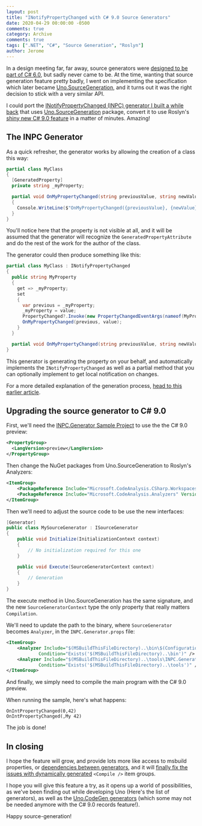 ```yaml
---
layout: post
title: "INotifyPropertyChanged with C# 9.0 Source Generators"
date: 2020-04-29 00:00:00 -0500
comments: true
category: Archive
comments: true
tags: [".NET", "C#", "Source Generation", "Roslyn"]
author: Jerome
---
```


In a design meeting far, far away, source generators were [designed to be part of C# 6.0](https://github.com/dotnet/roslyn/blob/12bd769ebcd3121b88f535e8559f5a42d9c0e873/docs/features/generators.md), but sadly never came to be. At the time, wanting that source generation feature pretty badly, I went on implementing the specification which later became [Uno.SourceGeneration](https://github.com/unoplatform/Uno.SourceGeneration), and it turns out it was the right decision to stick with a very similar API.

I could port the [INotifyPropertyChanged (INPC) generator I built a while back](https://jaylee.org/archive/2019/12/08/roslyn-sourcegeneration-reborn-replace-inotifypropertychanged.html) that uses [Uno.SourceGeneration](https://github.com/unoplatform/Uno.SourceGeneration) package, convert it to use Roslyn's [shiny new C# 9.0 feature](https://devblogs.microsoft.com/dotnet/introducing-c-source-generators/) in a matter of minutes. Amazing!

<!-- more -->

## The INPC Generator

As a quick refresher, the generator works by allowing the creation of a class this way:

```csharp
partial class MyClass
{
  [GeneratedProperty]
  private string _myProperty;

  partial void OnMyPropertyChanged(string previousValue, string newValue)
  {
    Console.WriteLine($"OnMyPropertyChanged({previousValue}, {newValue}");
  }
}
```

You'll notice here that the property is not visible at all, and it will be assumed that the generator will recognize the `GeneratedPropertyAttribute` and do the rest of the work for the author of the class.

The generator could then produce something like this:

```csharp
partial class MyClass : INotifyPropertyChanged
{
  public string MyProperty
  {
    get => _myProperty;
    set
    {
      var previous = _myProperty;
      _myProperty = value;
      PropertyChanged?.Invoke(new PropertyChangedEventArgs(nameof(MyProperty)));
      OnMyPropertyChanged(previous, value);
    }
  }

  partial void OnMyPropertyChanged(string previousValue, string newValue);
}
```

This generator is generating the property on your behalf, and automatically implements the `INotifyPropertyChanged` as well as a partial method that you can optionally implement to get local notification on changes.

For a more detailed explanation of the generation process, [head to this earlier article](https://jaylee.org/archive/2019/12/08/roslyn-sourcegeneration-reborn-replace-inotifypropertychanged.html).

## Upgrading the source generator to C# 9.0

First, we'll need the [INPC.Generator Sample Project](https://github.com/jeromelaban/inpc.generator) to use the the C# 9.0 preview:

```xml
<PropertyGroup>
  <LangVersion>preview</LangVersion>
</PropertyGroup>
```

Then change the NuGet packages from Uno.SourceGeneration to Roslyn's Analyzers:

```xml
<ItemGroup>
	<PackageReference Include="Microsoft.CodeAnalysis.CSharp.Workspaces" Version="3.6.0-3.20207.2" PrivateAssets="all" />
	<PackageReference Include="Microsoft.CodeAnalysis.Analyzers" Version="3.0.0-beta2.final" PrivateAssets="all" />
</ItemGroup>
```

Then we'll need to adjust the source code to be use the new interfaces: 

```csharp
[Generator]
public class MySourceGenerator : ISourceGenerator
{
    public void Initialize(InitializationContext context)
    {
        // No initialization required for this one
    }

    public void Execute(SourceGeneratorContext context)
    {
        // Generation
    }
}
```

The execute method in Uno.SourceGeneration has the same signature, and the new `SourceGeneratorContext` type the only property that really matters `Compilation`.

We'll need to update the path to the binary, where `SourceGenerator` becomes `Analyzer`, in the `INPC.Generator.props` file:

```xml
<ItemGroup>
    <Analyzer Include="$(MSBuildThisFileDirectory)..\bin\$(Configuration)\netstandard2.0\INPC.Generator.dll"
            Condition="Exists('$(MSBuildThisFileDirectory)..\bin')" />
    <Analyzer Include="$(MSBuildThisFileDirectory)..\tools\INPC.Generator.dll"
            Condition="Exists('$(MSBuildThisFileDirectory)..\tools')" />
</ItemGroup>
```

And finally, we simply need to compile the main program with the C# 9.0 preview.

When running the sample, here's what happens:

```
OnIntPropertyChanged(0,42)
OnIntPropertyChanged(,My 42)
```

The job is done!

## In closing

I hope the feature will grow, and provide lots more like access to msbuild properties, or [dependencies between generators](https://github.com/unoplatform/Uno.SourceGeneration#general-guidelines-for-creating-generators), and it will [finally fix the issues with dynamically generated](https://developercommunity.visualstudio.com/content/problem/588021/the-compile-itemgroup-intellisense-cache-is-not-re.html) `<Compile />` item groups.

I hope you will give this feature a try, as it opens up a world of possibilities, as we've been finding out while developing Uno (Here's the list of generators), as well as the [Uno.CodeGen generators](https://github.com/unoplatform/Uno.CodeGen) (which some may not be needed anymore with the C# 9.0 records feature!).

Happy source-generation!